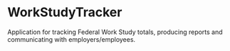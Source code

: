WorkStudyTracker
================

Application for tracking Federal Work Study totals, producing reports and communicating with employers/employees.
